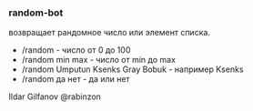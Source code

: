 ### random-bot 
возвращает рандомное число или элемент списка.

* /random - число от 0 до 100
* /random min max - число от min до max
* /random Umputun Ksenks Gray Bobuk - например Ksenks
* /random да нет - да или нет
		
Ildar Gilfanov @rabinzon

